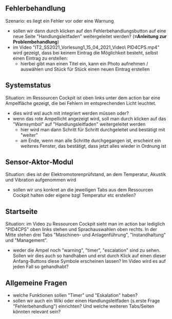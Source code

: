 ## Fehlerbehandlung
Szenario: es liegt ein Fehler vor oder eine Warnung
- sollen wir dann durch klicken auf den Fehlerbehandlungsbutton auf eine neue Seite "Handlungsleitfaden" weitergeleitet werden? (**=Anleitung zur Problembehandlung**)
- im Video "IT2_SS2021_Vorlesung1_15_04_2021_Video\ PID4CPS.mp4" wird gezeigt, dass bei keinem Eintrag die Möglichkeit besteht, selbst einen Eintrag zu erstellen:
  - hierbei gibt man einen Titel ein, kann ein Photo aufnehmen / auswählen und Stück für Stück einen neuen Eintrag erstellen

## Systemstatus
Situation: im Ressourcen Cockpit ist oben links unter dem action bar eine Ampelfläche gezeigt, die bei Fehlern im entsprechenden Licht leuchtet.
- dies wird wsl auch mit integriert werden müssen oder?
- wenn das rote Ampellicht angezeigt wird, soll man durch klicken auf das "Warnsymbol" auf "Handlungsleitfaden" weitergeleitet werden
  - hier wird man dann Schritt für Schritt durchgeleitet und bestätigt mit "weiter"
  - am Ende, wenn man alle Schritte durchgegangen ist, erscheint ein weiteres Fenster, das bestätigt, dass jetzt alles wieder in Ordnung ist

## Sensor-Aktor-Modul
Situation: dies ist der Elektromotorenprüfstand, an dem Temperatur, Akustik und Vibration aufgenommen wird
- sollen wir uns konkret an die jeweiligen Tabs aus dem Ressourcen Cockpit halten oder eigene bzgl Temperatur etc erstellen?

## Startseite
Situation: im Video zu Ressourcen Cockpit sieht man im action bar lediglich "PID4CPS" oben links stehen und Sprachauswahlen oben rechts. In der Mitte stehen drei Tabs "Maschinen- und Anlagenführung", "Instandhaltung" und "Management".
- weder die Ampel noch "warning", "timer", "escalation" sind zu sehen. Sollen wir dies auch so handhaben und erst durch Klick auf einen dieser Anfang-Buttons diese Symbole erscheinen lassen? Im Video wird es auf jeden Fall so gehandhabt?

## Allgemeine Fragen
- welche Funktionen sollen "Timer" und "Eskalation" haben?
- sollen wir auch ein Wiki oder einen Handlungsleitfaden (s.erste Frage "Fehlerbehandlung") einrichten? Und welche weiteren Tabs/Seiten könnten relevant sein?
